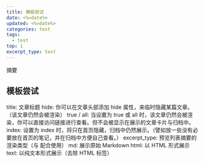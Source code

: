 ```yaml
---
title: 模板尝试
date: <%=date%>
updated: <%=date%>
categories: test
tags:
  - test
top: 1
excerpt_type: text
---
```


摘要

<!-- more -->

## 模板尝试
title: 文章标题
hide: 你可以在文章头部添加 hide 属性，来临时隐藏某篇文章。（该文章仍然会被渲染）
true / all: 当设置为 true 或 all 时，该文章仍然会被渲染，你可以直接访问链接进行查看。但不会被显示在展示的文章卡片与归档中。
index: 设置为 index 时，将只在首页隐藏，归档中仍然展示。（譬如放一些没有必要放在首页的笔记，并在归档中方便自己查看。）
excerpt_type: 预览列表摘要的渲染类型（与 <!-- more --> 配合使用）
md: 展示原始 Markdown
html: 以 HTML 形式展示
text: 以纯文本形式展示（去除 HTML 标签）